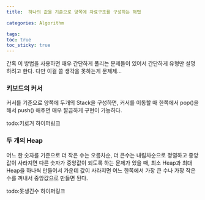 ```yaml
---
title:  하나의 값을 기준으로 양쪽에 자료구조를 구성하는 해법

categories: Algorithm

tags: 
toc: true
toc_sticky: true
---
```


  
간혹 이 방법을 사용하면 매우 간단하게 풀리는 문제들이 있어서 간단하게 유형만 설명하려고 한다. 다만 이걸 쓸 생각을 못하는게 문제제...  
  
### 키보드의 커서  
커서를 기준으로 양쪽에 두개의 Stack을 구성하면, 커서를 이동할 때 한쪽에서 pop()을 해서 push() 해주면 매우 깔끔하게 구현이 가능하다.  
  
todo:키로거 하이퍼링크  
  
### 두 개의 Heap  
어느 한 숫자를 기준으로 더 작은 수는 오름차순, 더 큰수는 내림차순으로 정렬하고 중앙값이 사라지면 다른 숫자가 중앙값이 되도록 하는 문제가 있을 때, 최소 Heap과 최대 Heap을 하나씩 만들어서 가운데 값이 사라지면 어느 한쪽에서 가장 큰 수나 가장 작은 수를 꺼내서 중앙값으로 만들면 된다.  
  
todo:못생긴수 하이퍼링크  
